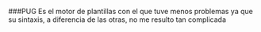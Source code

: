 ###PUG
Es el motor de plantillas con el que tuve menos problemas ya que su sintaxis, a diferencia de las otras, no me resulto tan complicada